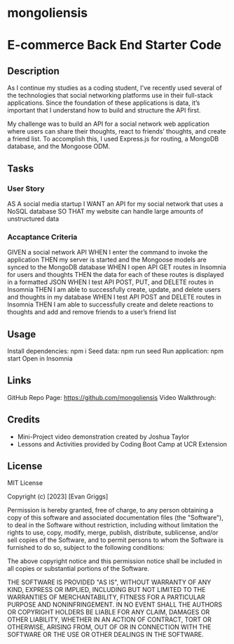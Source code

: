 # mongoliensis
# E-commerce Back End Starter Code


## Description

As I continue my studies as a coding student, I've recently used several of the technologies that social networking platforms use in their full-stack applications. Since the foundation of these applications is data, it’s important that I understand how to build and structure the API first. 

My challenge was to build an API for a social network web application where users can share their thoughts, react to friends’ thoughts, and create a friend list. To accomplish this, I used Express.js for routing, a MongoDB database, and the Mongoose ODM. 

## Tasks 

### User Story
AS A social media startup
I WANT an API for my social network that uses a NoSQL database
SO THAT my website can handle large amounts of unstructured data

### Accaptance Criteria
GIVEN a social network API
WHEN I enter the command to invoke the application
THEN my server is started and the Mongoose models are synced to the MongoDB database
WHEN I open API GET routes in Insomnia for users and thoughts
THEN the data for each of these routes is displayed in a formatted JSON
WHEN I test API POST, PUT, and DELETE routes in Insomnia
THEN I am able to successfully create, update, and delete users and thoughts in my database
WHEN I test API POST and DELETE routes in Insomnia
THEN I am able to successfully create and delete reactions to thoughts and add and remove friends to a user’s friend list

## Usage

Install dependencies: npm i
Seed data: npm run seed
Run application: npm start
Open in Insomnia

## Links
GitHub Repo Page: https://github.com/mongoliensis
Video Walkthrough: 

## Credits

- Mini-Project video demonstration created by Joshua Taylor
- Lessons and Activities provided by Coding Boot Camp at UCR Extension

## License

MIT License

Copyright (c) [2023] [Evan Griggs]

Permission is hereby granted, free of charge, to any person obtaining a copy
of this software and associated documentation files (the "Software"), to deal
in the Software without restriction, including without limitation the rights
to use, copy, modify, merge, publish, distribute, sublicense, and/or sell
copies of the Software, and to permit persons to whom the Software is
furnished to do so, subject to the following conditions:

The above copyright notice and this permission notice shall be included in all
copies or substantial portions of the Software.

THE SOFTWARE IS PROVIDED "AS IS", WITHOUT WARRANTY OF ANY KIND, EXPRESS OR
IMPLIED, INCLUDING BUT NOT LIMITED TO THE WARRANTIES OF MERCHANTABILITY,
FITNESS FOR A PARTICULAR PURPOSE AND NONINFRINGEMENT. IN NO EVENT SHALL THE
AUTHORS OR COPYRIGHT HOLDERS BE LIABLE FOR ANY CLAIM, DAMAGES OR OTHER
LIABILITY, WHETHER IN AN ACTION OF CONTRACT, TORT OR OTHERWISE, ARISING FROM,
OUT OF OR IN CONNECTION WITH THE SOFTWARE OR THE USE OR OTHER DEALINGS IN THE
SOFTWARE.